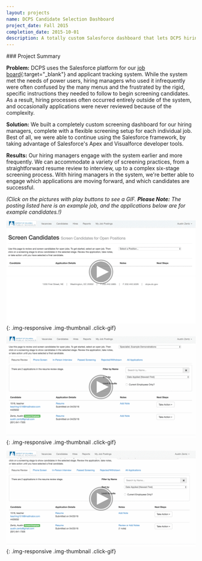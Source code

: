 ```yaml
---
layout: projects
name: DCPS Candidate Selection Dashboard
project_date: Fall 2015
completion_date: 2015-10-01
description: A totally custom Salesforce dashboard that lets DCPS hiring managers screen potential candidates using their own selection plans.
---
```


<div class="panel panel-default" markdown="1">
<div class="panel-body" markdown="1">
<div class="page-header" markdown="1">
### Project Summary
</div>

__Problem:__ DCPS uses the Salesforce platform for our [job board](http://dcps.force.com/central){:target="_blank"} and applicant tracking system. While the system met the needs of power users, hiring managers who used it infrequently were often confused by the many menus and the frustrated by the rigid, specific instructions they needed to follow to begin screening candidates. As a result, hiring processes often occurred entirely outside of the system, and occasionally applications were never reviewed because of the complexity.

__Solution:__ We built a completely custom screening dashboard for our hiring managers, complete with a flexible screening setup for each individual job. Best of all, we were able to continue using the Salesforce framework, by taking advantage of Salesforce's Apex and Visualforce developer tools.

__Results:__ Our hiring managers engage with the system earlier and more frequently. We can accommodate a variety of screening practices, from a straightforward resume review to interview, up to a complex six-stage screening process. With hiring managers in the system, we're better able to engage which applications are moving forward, and which candidates are successful.

</div>
</div>

_(Click on the pictures with play buttons to see a GIF. __Please Note:__ The posting listed here is an example job, and the applications below are for example candidates.!)_

![job selection](/img/portfolio/candidate-selection/select-job.png){: .img-responsive .img-thumbnail .click-gif}

![view candidate details](/img/portfolio/candidate-selection/candidate-details.png){: .img-responsive .img-thumbnail .click-gif}

![make screening decisions](/img/portfolio/candidate-selection/screening-decisions.png){: .img-responsive .img-thumbnail .click-gif}